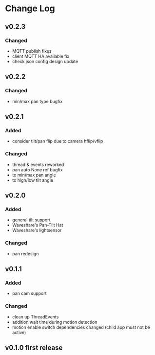 # Change Log
## v0.2.3

### Changed
 * MQTT publish fixes
 * client MQTT HA available fix
 * check json config design update

## v0.2.2

### Changed
 * min/max pan type bugfix

## v0.2.1

### Added
 * consider tilt/pan flip due to camera hflip/vflip

### Changed
 * thread & events reworked
 * pan auto None ref bugfix
 * to min/max pan angle
 * to high/low tilt angle

## v0.2.0

### Added
 * general tilt support
 * Waveshare's Pan-Tilt Hat
 * Waveshare's lightsensor

### Changed
 * pan redesign

## v0.1.1

### Added
 * pan cam support

### Changed
 * clean up ThreadEvents
 * addition wait time during motion detection
 * motion enable switch dependencies changed (child app must not be active)

## v0.1.0 first release
